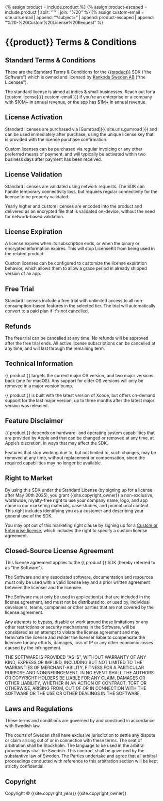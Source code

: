 {% assign product = include.product %}
{% assign product-escaped = include.product | split: " " | join: "%20" %}
{% assign custom-email = site.urls.email | append: "?subject=" | append: product-escaped | append: "%20-%20Custom%20License%20Request" %}

# {{product}} Terms & Conditions


## Standard Terms & Conditions

These are the Standard Terms & Conditions for the [{{product}}]({{include.url}}) SDK (“the Software”) which is owned and licensed by [Kankoda Sweden AB]({{site.url}}) (“the Licensee").

The standard license is aimed at indies & small businesses. Reach out for a [custom license]({{ custom-email }}) if you’re an enterprise or a company with $10M+ in annual revenue, or the app has $1M+ in annual revenue.


## License Activation

Standard licenses are purchased via [Gumroad]({{ site.urls.gumroad }}) and can be used immediately after purchase, using the unique license key that is provided with the license purchase confirmation.

Custom licenses can be purchased via regular invoicing or any other preferred means of payment, and will typically be activated within two business days after payment has been received.


## License Validation

Standard licenses are validated using network requests. The SDK can handle temporary connectivity loss, but requires regular connectivity for the license to be properly validated.

Yearly higher and custom licenses are encoded into the product and delivered as an encrypted file that is validated on-device, without the need for network-based validation.


## License Expiration

A license expires when its subscription ends, or when the binary or encrypted information expires. This will stop LicenseKit from being used in the related product.

Custom licenses can be configured to customize the license expiration behavior, which allows them to allow a grace period in already shipped version of an app.


## Free Trial

Standard licenses include a free trial with unlimited access to all non-consumption-based features in the selected tier. The trial will automatically convert to a paid plan if it's not cancelled.


## Refunds

The free trial can be cancelled at any time. No refunds will be approved after the free trial ends. All active license subscriptions can be cancelled at any time, and will last through the remaining term.


## Technical Information

{{ product }} targets the current major OS version, and two major versions back (one for macOS). Any support for older OS versions will only be removed in a major version bump.

{{ product }} is built with the latest version of Xcode, but offers on-demand support for the last major version, up to three months after the latest major version was released. 


## Feature Disclaimer

{{ product }} depends on hardware- and operating system capabilities that are provided by Apple and that can be changed or removed at any time, at Apple’s discretion, in ways that may affect the SDK.

Features that stop working due to, but not limited to, such changes, may be removed at any time, without replacement or compensation, since the required capabilities may no longer be available.


## Right to Market

By using this SDK under the Standard License (by signing up for a license after May 30th 2025), you grant {{site.copyright_owner}} a non-exclusive, worldwide, royalty-free right to use your company name, logo, and app name in our marketing materials, case studies, and promotional content. This right includes identifying you as a customer and describing your general use of the SDK. 

You may opt out of this marketing right clause by signing up for a [Custom or Enterprise license]({{include.url}}), which includes the right to specify a custom license agreement. 


## Closed-Source License Agreement

This license agreement applies to the {{ product }} SDK (hereby referred to as "the Software").

The Software and any associated software, documentation and resources  must only be used with a valid license key and a prior written agreement between the licenser and the licensee.

The Software must only be used in application(s) that are included in the license agreement, and must not be distributed to, or used by, individual developers, teams, companies or other parties that are not covered by the license agreement.

Any attempts to bypass, disable or work around these limitations or any other restrictions or security mechanisms in the Software, will be considered as an attempt to violate the license agreement and may terminate the license and render the licenser liable to compensate the licensee for any efforts, damages, loss of IP or any other economic losses caused by the infringement.

THE SOFTWARE IS PROVIDED "AS IS", WITHOUT WARRANTY OF ANY KIND, EXPRESS OR IMPLIED, INCLUDING BUT NOT LIMITED TO THE WARRANTIES OF MERCHANT-ABILITY, FITNESS FOR A PARTICULAR PURPOSE AND NONINFRINGEMENT. IN NO EVENT SHALL THE AUTHORS OR COPYRIGHT HOLDERS BE LIABLE FOR ANY CLAIM, DAMAGES OR OTHER LIABILITY, WHETHER IN AN ACTION OF CONTRACT, TORT OR OTHERWISE, ARISING FROM, OUT OF OR IN CONNECTION WITH THE SOFTWARE OR THE USE OR OTHER DEALINGS IN THE SOFTWARE.


## Laws and Regulations

These terms and conditions are governed by and construed in accordance with Swedish law.

The courts of Sweden shall have exclusive jurisdiction to settle any dispute or claim arising out of or in connection with these terms. The seat of arbitration shall be Stockholm. The language to be used in the arbitral proceedings shall be Swedish. This contract shall be governed by the substantive law of Sweden. The Parties undertake and agree that all arbitral proceedings conducted with reference to this arbitration section will be kept strictly confidential.


## Copyright

Copyright © {{site.copyright_year}} {{site.copyright_owner}}